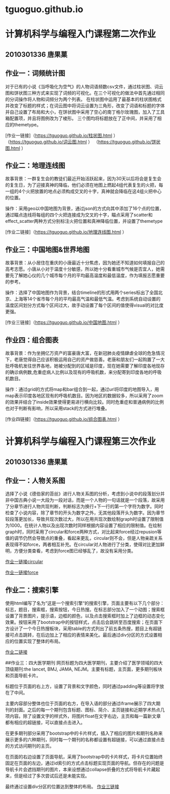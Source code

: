 # tguoguo.github.io
# 计算机科学与编程入门课程第二次作业
##  2010301336 唐果菓

## 作业一：词频统计图
对于已有的小说《当呼吸化为空气》的人物词语频数csv文件，通过柱状图、词云图和饼状图三种方式来实现了词频的可视化。在三个可视化的做法中首先通过相同的分词操作将人物和词频分为两个列表。
在柱状图中运用了最基本的柱状图格式并改变了标题的样式；在词云图中将词云设置为三角形，改变了词语和标题的字体并自己设置了布局和大小，在饼状图中采用了空心的南丁格尔玫瑰图，加入了工具箱配置项，并且将图例改为了棱形。
三个图均将标题放在了正中间，并采用了相应的themetype。

[作业一链接]（https://tguoguo.github.io/柱状图.html ）
          （https://tguoguo.github.io/词云图.html ）
          （https://tguoguo.github.io/饼状图.html ）

## 作业二：地理连线图
故事背景：一群复生会的教徒们最近开始活跃起来，因为30天以后将会是复生会的复生日，为了迎接真神的降临，他们必须在地图上燃起4组代表复生的火把，每一组的4个火把放置的地点必须构成交叉的十字，真神就会降临在这4组火把中心的位置。

操作：采用geo以中国地图为背景，通过json的方式向其中添加了16个点的位置，通过瞄点连线将每组的四个火把连接成为交叉的十字，瞄点采用了scatter和effect_scatter两种方式分别标注火把位置和真神降临位置，并设置了themetype

[作业二链接]（https://tguoguo.github.io/地理连线图.html ）

## 作业三：中国地图&世界地图
故事背景：从小居住在重庆的小唐最近十分焦虑，因为她还不知道如何填报自己的高考志愿。小唐从小对于温度十分敏感，所以她十分看重城市气候是否宜人，她需要先了解她心仪的几个城市每个月的平均最高温度和最低温度，作为填报志愿重要的参考。

操作：选择了中国地图作为背景，结合timeline的形式用两个series标出了全国北京、上海等14个省市每个月的平均最高气温和最低气温。考虑到系统自动设置的温度区间划分方式每个区间过大，故手动设置了每个区间的值使得visual的对比度更强。

[作业三链接]（https://tguoguo.github.io/中国地图.html ）

## 作业四：组合图表
故事背景：作为坐拥亿万资产的富豪唐大富，在新冠肺炎疫情肆虐全球的危急情况下，老唐觉得自己应该积极运用自己的资产做慈善。老唐和朋友们一起购置了一大批呼吸机发往世界各地，她被分配到的区域是印度，现在她需要了解印度各地现存的确诊病例数,危重症病人比例以及现有的呼吸机数，来分配寄到印度各地的呼吸机数目。



操作：通过grid的方式将map和bar组合到一起，通过url将印度的地图导入，用map表示印度各地区现有的呼吸机数目。因为地区的数据较多，所以采用了zoom的效果并结合了inside效果使得更易进行横向比较。同时危重症和普通病例的比例也对于判断有影响，所以采用stack的方式进行堆叠。

[作业四链接]（https://tguoguo.github.io/组合图表.html ）



# 计算机科学与编程入门课程第三次作业
##  2010301336 唐果菓

## 作业一：人物关系图
选择了小说《德伯家的苔丝》进行人物关系图的分析，考虑到小说中的段落划分并非中国古典小说一大段为一段对话，而是一个人物的一句话就是一个段落，故采用了分章节进行人物共现判断，判断标志为换行+下一行的第一个字符为数字。同时检查了小说内容，除了章节的开头为数字之外，无其他段落开头为数字。因为章节较段落更加长，导致共现次数过大，所以在用共现次数绘制graph时设置了限制值为1000。在统计人物以及出现次数时同样根据内容设置了相应的限制值。在绘制graph时，同时采用了circular和force两种方式，对比起来force经过repusion等值的调节仍然会导致点的重叠，看起来更乱，circular则不会，但是人物亲疏关系表现得不如force，两者相互补充。在circular对人物进行了分类，使得对比更加鲜明，方便分类查看，考虑到force图已经够乱了，故没有采用分类。

[作业一链接circular]( https://tguoguo.github.io/《德伯家的苔丝》circular.html)



[作业一链接force](https://tguoguo.github.io/《德伯家的苔丝》force.html )

## 作业二：搜索引擎
使用html编写了名为“这是一个搜索引擎“的搜索引擎，页面主要有以下几个部分：标志，题目，搜索框，搜索按钮，今日热搜。在标志部分加入了一个动图；搜索框设置了背景图片，提示语，边框的颜色，以及点击搜索框时加上了边框的动态变化效果。按钮采用了bootstrap中的按钮样式，点击后会跳转至百度搜索；在页面下方设计了一个今日热搜板块，采用table的方式列出了前五条热搜，题目上有超链接可点击跳转，在后边加上了相应的表情来美化。最后通过div分区的方式设置相应的位置实现了整体的布局。

[作业二链接]( https://tguoguo.github.io/searching.html )

##作业三：四大医学期刊
网页标题为四大医学期刊，主要介绍了医学领域的四大顶级期刊:the lancet, BMJ, JAMA, NEJM。主要有标题，主页面，更多期刊板块和页面导航卡片。



标题位于页面的右上方，设置了背景和文字颜色，同时通过padding等设置将字放在了中间。



主要内容部分整体也位于页面的右方，在导入语的部分通过iframe展示了四大期刊的封面。之后的每一个期刊包含标题、图标、简介、主页链接和近期学术热点几项内容。除了设置文字的样式外，将图片float在文字右边，主页和每一篇新文章都有相应的超链接，可以直接点击进入。



在更多期刊部分采用了bootstrap中的卡片样式，插入了相应的图片和期刊名称来展示更多的六种期刊，同时每一个期刊的名称都设置有超链接，可以通过直接点击的方式访问期刊的主页。



在页面的右边设置了页面导航，采用了bootstrap中的卡片样式，将卡片位置始终固定在页面的左边，通过id索引的方式点击标题实现页面的导航。但存在的问题是导航卡片会遮挡期刊的图片，本来设想通过collapse折叠的方式将导航卡片藏起来，但是经过了多次尝试后还是未能实现。



最终通过设置div分区的位置达到整体的布局。
[作业三链接](https://tguoguo.github.io/四大期刊.html)
